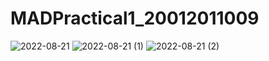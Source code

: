 # MADPractical1_20012011009
![2022-08-21](https://user-images.githubusercontent.com/110918187/185798365-46a5e24d-79f3-4f23-9ab4-916e2b058a2f.png)
![2022-08-21 (1)](https://user-images.githubusercontent.com/110918187/185801308-7cb9044f-26c1-4d5b-9f5d-0e939ed69426.png)
![2022-08-21 (2)](https://user-images.githubusercontent.com/110918187/185802565-4d777f76-7654-4c3b-a8f7-42608d0c3588.png)
